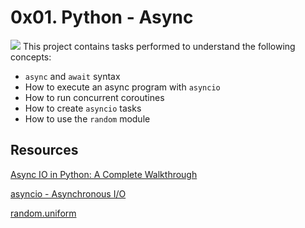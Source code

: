 # 0x01. Python - Async
![](https://s3.amazonaws.com/alx-intranet.hbtn.io/uploads/medias/2019/12/4aeaa9c3cb1f316c05c4.png?X-Amz-Algorithm=AWS4-HMAC-SHA256&X-Amz-Credential=AKIARDDGGGOUSBVO6H7D%2F20231211%2Fus-east-1%2Fs3%2Faws4_request&X-Amz-Date=20231211T171709Z&X-Amz-Expires=86400&X-Amz-SignedHeaders=host&X-Amz-Signature=eb057f2cc1911b36f44928126f77701a565f737ffb413113ea0dada0cdd0f962)
This project contains tasks performed to understand the following concepts:
- `async` and `await` syntax
- How to execute an async program with `asyncio`
- How to run concurrent coroutines
- How to create `asyncio` tasks
- How to use the `random` module

## Resources

[Async IO in Python: A Complete Walkthrough](https://intranet.alxswe.com/rltoken/zYkXScziW1D5rNdNEvObjQ)

[asyncio - Asynchronous I/O](https://intranet.alxswe.com/rltoken/aZUO4GiWHbPIrVBIwptFAw)

[random.uniform](https://intranet.alxswe.com/rltoken/aZUO4GiWHbPIrVBIwptFAw)
